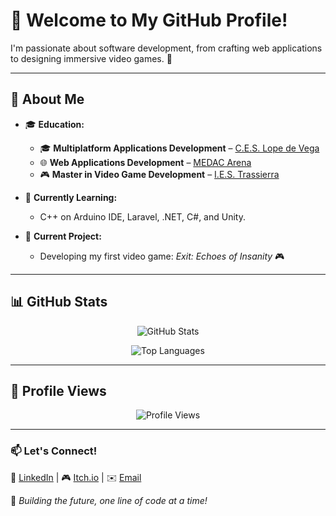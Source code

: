 # 👋 Welcome to My GitHub Profile!

I'm passionate about software development, from crafting web applications to designing immersive video games. 🚀

---

## 🚀 About Me

- 🎓 **Education:**  
  - 🎓 **Multiplatform Applications Development** – [C.E.S. Lope de Vega](https://www.ceslopedevega.com/)  
  - 🌐 **Web Applications Development** – [MEDAC Arena](https://medac.es/fp-cordoba/escritora-maria-goyri-sn)  
  - 🎮 **Master in Video Game Development** – [I.E.S. Trassierra](https://www.iestrassierra.com/)  

- 🌱 **Currently Learning:**  
  - C++ on Arduino IDE, Laravel, .NET, C#, and Unity.  

- 🎯 **Current Project:**  
  - Developing my first video game: *Exit: Echoes of Insanity* 🎮  

---

## 📊 GitHub Stats

<p align="center">
  <img src="https://github-readme-stats.vercel.app/api?username=alexsrk09&show_icons=true&theme=radical" alt="GitHub Stats" />
</p>

<p align="center">
  <img src="https://github-readme-stats.vercel.app/api/top-langs?username=alexsrk09&show_icons=true&locale=en&layout=compact&theme=radical" alt="Top Languages" />
</p>

---

## 👀 Profile Views
<p align="center">
  <img src="https://komarev.com/ghpvc/?username=alexsrk09&label=Profile%20views&color=0e75b6&style=flat" alt="Profile Views" />
</p>

---

### 📫 Let's Connect!
💼 [LinkedIn](https://www.linkedin.com/in/alejandrojimley/) | 🎮 [Itch.io](https://alexjl.itch.io/) | ✉️ [Email](mailto:alexsrk09@gmail.com)  

🚀 *Building the future, one line of code at a time!*
